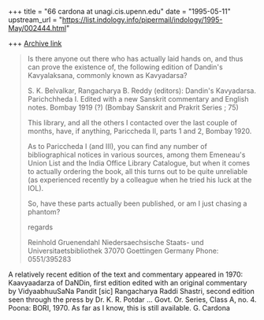 +++
title = "66 cardona at unagi.cis.upenn.edu"
date = "1995-05-11"
upstream_url = "https://list.indology.info/pipermail/indology/1995-May/002444.html"

+++
[Archive link](https://list.indology.info/pipermail/indology/1995-May/002444.html)

>Is there anyone out there who has actually laid hands on, and thus
>can prove the existence of, the following edition of Dandin's
>Kavyalaksana, commonly known as Kavyadarsa?
>
>S. K. Belvalkar, Rangacharya B. Reddy (editors):
>Dandin's Kavyadarsa. Parichchheda I. Edited with a new Sanskrit
>commentary and English notes.
>Bombay 1919 (?)
>(Bombay Sanskrit and Prakrit Series ; 75)
>
>This library, and all the others I contacted over the last couple of
>months, have, if anything, Pariccheda II, parts 1 and 2, Bombay 1920.
>
>As to Pariccheda I (and III), you can find any number of
>bibliographical notices in various sources, among them Emeneau's
>Union List and the India Office Library Catalogue, but when it
>comes to actually ordering the book, all this turns out to be
>quite unreliable (as experienced recently by a colleague when he
>tried his luck at the IOL).
>
>So, have these parts actually been published, or am I just chasing a
>phantom?
>
>
>regards
>
>Reinhold Gruenendahl
>Niedersaechsische Staats- und Universitaetsbibliothek
>37070 Goettingen
>Germany
>Phone: 0551/395283
>
A relatively recent edition of the text and commentary appeared in 1970:
Kaavyaadarza of DaNDin, first edition edited with an original commentary by
VidyaabhuuSaNa Pandit [sic] Rangacharya Raddi Shastri, second edition seen
through the press by Dr. K. R. Potdar ... Govt. Or. Series, Class A, no. 4.
Poona: BORI, 1970.  As far as I know, this is still available.  G. Cardona







